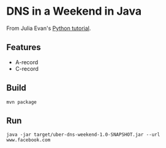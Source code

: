 # DNS in a Weekend in Java

From Julia Evan's [Python tutorial](https://implement-dns.wizardzines.com/).

## Features

 - A-record
 - C-record
 
## Build

```
mvn package
```

## Run

```
java -jar target/uber-dns-weekend-1.0-SNAPSHOT.jar --url www.facebook.com
```
